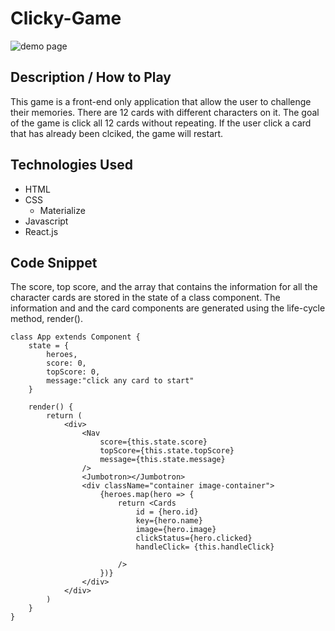 # Clicky-Game

![demo page](clicky-game/public/demo.png "demo")

## Description / How to Play
This game is a front-end only application that allow the user to challenge their memories. There are 12 cards with different characters on it. The goal of the game is click all 12 cards without repeating. If the user click a card that has already been clciked, the game will restart.

## Technologies Used
+ HTML
+ CSS
    + Materialize
+ Javascript
+ React.js

## Code Snippet
The score, top score, and the array that contains the information for all the character cards are stored in the state of a class component. The information and and the card components are generated  using the life-cycle method, render(). 
```
class App extends Component {
    state = {
        heroes,
        score: 0,
        topScore: 0,
        message:"click any card to start"
    }

    render() {
        return (
            <div>
                <Nav
                    score={this.state.score}
                    topScore={this.state.topScore}
                    message={this.state.message}
                />
                <Jumbotron></Jumbotron>
                <div className="container image-container">
                    {heroes.map(hero => {
                        return <Cards
                            id = {hero.id}
                            key={hero.name}
                            image={hero.image}
                            clickStatus={hero.clicked}
                            handleClick= {this.handleClick}
                            
                        />
                    })}
                </div>
            </div>
        )
    }
}
```